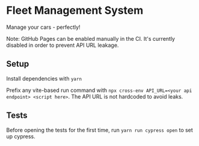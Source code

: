# Fleet Management System

Manage your cars - perfectly!

Note: GitHub Pages can be enabled manually in the CI. It's currently disabled in order to prevent API URL leakage.

## Setup

Install dependencies with `yarn`

Prefix any vite-based run command with `npx cross-env API_URL=<your api endpoint> <script here>`. The API URL is not hardcoded to avoid leaks.

## Tests

Before opening the tests for the first time, run `yarn run cypress open` to set up cypress.
